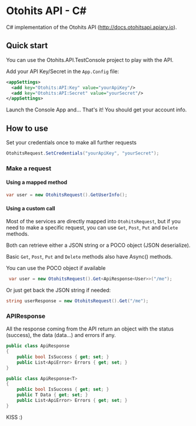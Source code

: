 # Otohits API - C&#35;

C# implementation of the Otohits API (http://docs.otohitsapi.apiary.io).

## Quick start
You can use the Otohits.API.TestConsole project to play with the API.

Add your API Key/Secret in the `App.Config` file:

```xml
<appSettings>
  <add key="Otohits:API:Key" value="yourApiKey"/>
  <add key="Otohits:API:Secret" value="yourSecret"/>
</appSettings>
```

Launch the Console App and... That's it! You should get your account info.


## How to use

Set your credentials once to make all further requests
```cs
OtohitsRequest.SetCredentials("yourApiKey", "yourSecret");
```

### Make a request

#### Using a mapped method
```cs
var user = new OtohitsRequest().GetUserInfo();
```

#### Using a custom call
Most of the services are directly mapped into `OtohitsRequest`, but if you need to make a specific request, you can use `Get`, `Post`, `Put` and `Delete` methods.

Both can retrieve either a JSON string or a POCO object (JSON deserialize).

Basic `Get`, `Post`, `Put` and `Delete` methods also have Async() methods.

You can use the POCO object if available
```cs
 var user = new OtohitsRequest().Get<ApiResponse<User>>("/me");
```

Or just get back the JSON string if needed:
```cs
string userResponse = new OtohitsRequest().Get("/me");
```

### APIResponse
All the response coming from the API return an object with the status (success), the data (data...) and errors if any.
```cs
public class ApiResponse
{
    public bool IsSuccess { get; set; }
    public List<ApiError> Errors { get; set; }
}

public class ApiResponse<T>
{
    public bool IsSuccess { get; set; }
    public T Data { get; set; }
    public List<ApiError> Errors { get; set; }
}
```


KISS :)
